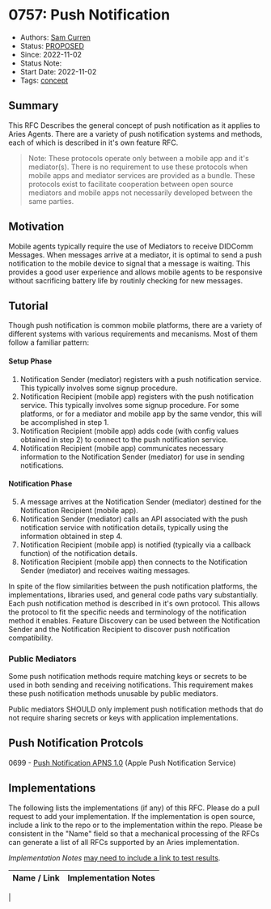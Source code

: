 # 0757: Push Notification
- Authors: [Sam Curren](mailto:telegramsam@gmail.com)
- Status: [PROPOSED](/README.md#proposed)
- Since: 2022-11-02 
- Status Note:  
- Start Date: 2022-11-02 
- Tags: [concept](/tags.md#concept)

## Summary

This RFC Describes the general concept of push notification as it applies to Aries Agents. There are a variety of push notification systems and methods, each of which is described in it's own feature RFC.

> Note: These protocols operate only between a mobile app and it's mediator(s). There is no requirement to use these protocols when mobile apps and mediator services are provided as a bundle. These protocols exist to facilitate cooperation between open source mediators and mobile apps not necessarily developed between the same parties.

## Motivation

Mobile agents typically require the use of Mediators to receive DIDComm Messages. When messages arrive at a mediator, it is optimal to send a push notification to the mobile device to signal that a message is waiting. This provides a good user experience and allows mobile agents to be responsive without sacrificing battery life by routinly checking for new messages.

## Tutorial

Though push notification is common mobile platforms, there are a variety of different systems with various requirements and mecanisms. Most of them follow a familiar pattern:

#### Setup Phase
1. Notification Sender (mediator) registers with a push notification service. This typically involves some signup procedure.
2. Notification Recipient (mobile app) registers with the push notification service. This typically involves some signup procedure. For some platforms, or for a mediator and mobile app by the same vendor, this will be accomplished in step 1.
3. Notification Recipient (mobile app) adds code (with config values obtained in step 2) to connect to the push notification service.
4. Notification Recipient (mobile app) communicates necessary information to the Notification Sender (mediator) for use in sending notifications.

#### Notification Phase
5. A message arrives at the Notification Sender (mediator) destined for the Notification Recipient (mobile app).
6. Notification Sender (mediator) calls an API associated with the push notification service with notification details, typically using the information obtained in step 4.
7. Notification Recipient (mobile app) is notified (typically via a callback function) of the notification details.
8. Notification Recipient (mobile app) then connects to the Notification Sender (mediator) and receives waiting messages.

In spite of the flow similarities between the push notification platforms, the implementations, libraries used, and general code paths vary substantially. 
Each push notification method is described in it's own protocol. This allows the protocol to fit the specific needs and terminology of the notification method it enables. Feature Discovery can be used between the Notification Sender and the Notification Recipient to discover push notification compatibility.

### Public Mediators

Some push notification methods require matching keys or secrets to be used in both sending and receiving notifications. This requirement makes these push notification methods unusable by public mediators.

Public mediators SHOULD only implement push notification methods that do not require sharing secrets or keys with application implementations.

## Push Notification Protcols

0699 - [Push Notification APNS 1.0](../../features/0699-push-notifications-apns/README.md) (Apple Push Notification Service)
   
## Implementations

The following lists the implementations (if any) of this RFC. Please do a pull request to add your implementation. If the implementation is open source, include a link to the repo or to the implementation within the repo. Please be consistent in the "Name" field so that a mechanical processing of the RFCs can generate a list of all RFCs supported by an Aries implementation.

*Implementation Notes* [may need to include a link to test results](/README.md#accepted).

Name / Link | Implementation Notes
--- | ---
 | 

